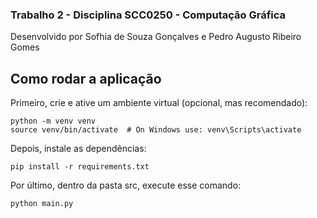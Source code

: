 ### Trabalho 2 - Disciplina SCC0250 - Computação Gráfica

Desenvolvido por Sofhia de Souza Gonçalves e Pedro Augusto Ribeiro Gomes

## Como rodar a aplicação

Primeiro, crie e ative um ambiente virtual (opcional, mas recomendado):

```
python -m venv venv
source venv/bin/activate  # On Windows use: venv\Scripts\activate
```

Depois, instale as dependências:

```
pip install -r requirements.txt
```

Por último, dentro da pasta src, execute esse comando:

```
python main.py
```